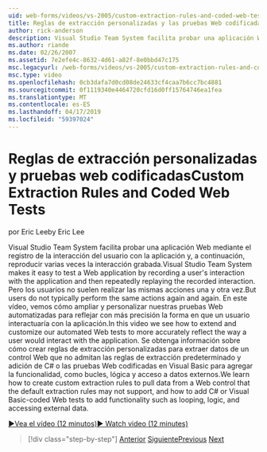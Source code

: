```yaml
---
uid: web-forms/videos/vs-2005/custom-extraction-rules-and-coded-web-tests
title: Reglas de extracción personalizadas y las pruebas Web codificadas | Microsoft Docs
author: rick-anderson
description: Visual Studio Team System facilita probar una aplicación Web mediante el registro de la interacción del usuario con la aplicación y, a continuación, reproducir varias veces el entorno remoto...
ms.author: riande
ms.date: 02/26/2007
ms.assetid: 7e2efe4c-8632-4d61-a82f-8e0bbd47c175
msc.legacyurl: /web-forms/videos/vs-2005/custom-extraction-rules-and-coded-web-tests
msc.type: video
ms.openlocfilehash: 0cb3dafa7d0cd08de24633cf4caa7b6cc7bc4881
ms.sourcegitcommit: 0f1119340e4464720cfd16d0ff15764746ea1fea
ms.translationtype: MT
ms.contentlocale: es-ES
ms.lasthandoff: 04/17/2019
ms.locfileid: "59397024"
---
```

# <a name="custom-extraction-rules-and-coded-web-tests"></a><span data-ttu-id="e40b7-103">Reglas de extracción personalizadas y pruebas web codificadas</span><span class="sxs-lookup"><span data-stu-id="e40b7-103">Custom Extraction Rules and Coded Web Tests</span></span>

<span data-ttu-id="e40b7-104">por Eric Lee</span><span class="sxs-lookup"><span data-stu-id="e40b7-104">by Eric Lee</span></span>

<span data-ttu-id="e40b7-105">Visual Studio Team System facilita probar una aplicación Web mediante el registro de la interacción del usuario con la aplicación y, a continuación, reproducir varias veces la interacción grabada.</span><span class="sxs-lookup"><span data-stu-id="e40b7-105">Visual Studio Team System makes it easy to test a Web application by recording a user's interaction with the application and then repeatedly replaying the recorded interaction.</span></span> <span data-ttu-id="e40b7-106">Pero los usuarios no suelen realizar las mismas acciones una y otra vez.</span><span class="sxs-lookup"><span data-stu-id="e40b7-106">But users do not typically perform the same actions again and again.</span></span> <span data-ttu-id="e40b7-107">En este vídeo, vemos cómo ampliar y personalizar nuestras pruebas Web automatizadas para reflejar con más precisión la forma en que un usuario interactuaría con la aplicación.</span><span class="sxs-lookup"><span data-stu-id="e40b7-107">In this video we see how to extend and customize our automated Web tests to more accurately reflect the way a user would interact with the application.</span></span> <span data-ttu-id="e40b7-108">Se obtenga información sobre cómo crear reglas de extracción personalizadas para extraer datos de un control Web que no admitan las reglas de extracción predeterminado y adición de C# o las pruebas Web codificadas en Visual Basic para agregar la funcionalidad, como bucles, lógica y acceso a datos externos.</span><span class="sxs-lookup"><span data-stu-id="e40b7-108">We learn how to create custom extraction rules to pull data from a Web control that the default extraction rules may not support, and how to add C# or Visual Basic-coded Web tests to add functionality such as looping, logic, and accessing external data.</span></span>

[<span data-ttu-id="e40b7-109">&#9654;Vea el vídeo (12 minutos)</span><span class="sxs-lookup"><span data-stu-id="e40b7-109">&#9654; Watch video (12 minutes)</span></span>](https://channel9.msdn.com/Blogs/ASP-NET-Site-Videos/custom-extraction-rules-and-coded-web-tests)

> [!div class="step-by-step"]
> <span data-ttu-id="e40b7-110">[Anterior](code-coverage-of-automated-tests.md)
> [Siguiente](the-effects-of-caching.md)</span><span class="sxs-lookup"><span data-stu-id="e40b7-110">[Previous](code-coverage-of-automated-tests.md)
[Next](the-effects-of-caching.md)</span></span>
